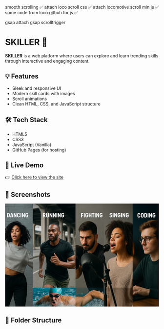 smooth scrolling ✅
    attach loco scroll css ✅
    attach locomotive scroll min js ✅
    some code from loco github for js ✅

gsap
    attach gsap
scrolltrigger
# SKILLER 🚀

**SKILLER** is a web platform where users can explore and learn trending skills through interactive and engaging content.

## 💡 Features

- Sleek and responsive UI
- Modern skill cards with images
- Scroll animations
- Clean HTML, CSS, and JavaScript structure

## 🛠 Tech Stack

- HTML5
- CSS3
- JavaScript (Vanilla)
- GitHub Pages (for hosting)

## 🚀 Live Demo

👉 [Click here to view the site](https://LostAlien96.github.io/skiller)

## 📸 Screenshots

![Homepage](homepage.png)

## 📁 Folder Structure

